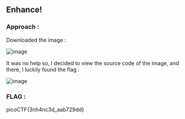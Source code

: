 ## Enhance!

### Approach :

Downloaded the image : 

![image](https://github.com/parthhhhh21/picoCTF-writeups/assets/148140667/467a0e89-e5d9-445c-ba73-79428d82dc13)

It was no help so, I decided to view the source code of the image, and there, I luckily found the flag :

![image](https://github.com/parthhhhh21/picoCTF-writeups/assets/148140667/44f28f87-a920-4775-a76a-8e85a3059973)


### FLAG :

picoCTF{3nh4nc3d_aab729dd}
